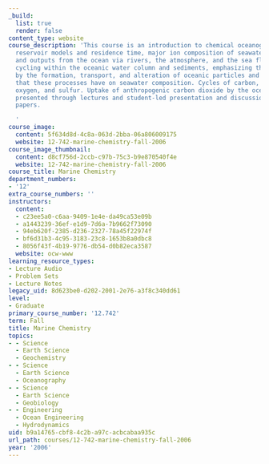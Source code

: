 ```yaml
---
_build:
  list: true
  render: false
content_type: website
course_description: 'This course is an introduction to chemical oceanography. It describes
  reservoir models and residence time, major ion composition of seawater, inputs to
  and outputs from the ocean via rivers, the atmosphere, and the sea floor. Biogeochemical
  cycling within the oceanic water column and sediments, emphasizing the roles played
  by the formation, transport, and alteration of oceanic particles and the effects
  that these processes have on seawater composition. Cycles of carbon, nitrogen, phosphorus,
  oxygen, and sulfur. Uptake of anthropogenic carbon dioxide by the ocean. Material
  presented through lectures and student-led presentation and discussion of recent
  papers.

  '
course_image:
  content: 5f634d8d-4c8a-063d-2bba-06a806009175
  website: 12-742-marine-chemistry-fall-2006
course_image_thumbnail:
  content: d8cf756d-2ccb-c97b-75c3-b9e870540f4e
  website: 12-742-marine-chemistry-fall-2006
course_title: Marine Chemistry
department_numbers:
- '12'
extra_course_numbers: ''
instructors:
  content:
  - c23ee5a0-c6aa-9409-1e4e-da49ca53e09b
  - a1443239-36ef-e1d9-7d6a-7b9662f73090
  - 94eb620f-2385-d236-2327-78a45f22974f
  - bf6d31b3-4c95-3183-23c8-1653b8a0dbc8
  - 8056f43f-4b19-9776-db54-d0b82eca3587
  website: ocw-www
learning_resource_types:
- Lecture Audio
- Problem Sets
- Lecture Notes
legacy_uid: 8d623be0-d202-2001-2e76-a3f8c340dd61
level:
- Graduate
primary_course_number: '12.742'
term: Fall
title: Marine Chemistry
topics:
- - Science
  - Earth Science
  - Geochemistry
- - Science
  - Earth Science
  - Oceanography
- - Science
  - Earth Science
  - Geobiology
- - Engineering
  - Ocean Engineering
  - Hydrodynamics
uid: b9a14765-cbf8-4c2b-a97c-acbcabaa935c
url_path: courses/12-742-marine-chemistry-fall-2006
year: '2006'
---
```

